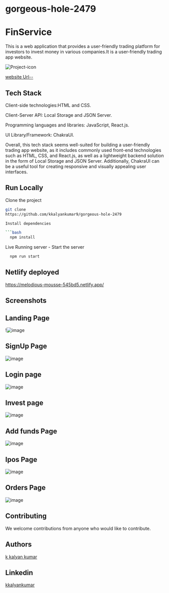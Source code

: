 # gorgeous-hole-2479

# FinService

This is a web application that provides a user-friendly trading platform for investors to invest money in various companies.It is a user-friendly trading app website.

![Project-icon](https://t4.ftcdn.net/jpg/00/79/77/19/360_F_79771929_dkEtuIuxFdNOlv6Evj1Nj1kaSLgSas34.jpg)



[website Url--](https://melodious-mousse-545bd5.netlify.app/)

## Tech Stack
Client-side technologies:HTML and CSS.

Client-Server API: Local Storage and JSON Server.

Programming languages and libraries: JavaScript, React.js.

UI Library/Framework: ChakraUI.

Overall, this tech stack seems well-suited for building a user-friendly trading app website, as it includes commonly used front-end technologies such as HTML, CSS, and React.js, as well as a lightweight backend solution in the form of Local Storage and JSON Server. Additionally, ChakraUI can be a useful tool for creating responsive and visually appealing user interfaces.

## Run Locally

Clone the project
```bash
git clone
https://github.com/kkalyankumar9/gorgeous-hole-2479

Install dependencies

```bash
  npm install
```
Live Running server  -
Start the server

```bash
  npm run start
```
## Netlify deployed
https://melodious-mousse-545bd5.netlify.app/

## Screenshots

## Landing Page
!![image](https://github.com/kkalyankumar9/gorgeous-hole-2479/assets/112814583/f0aaf7eb-cbc3-43e6-a2e3-f39a444c3f22)

## SignUp Page
![image](https://github.com/kkalyankumar9/gorgeous-hole-2479/assets/112814583/de6ee690-a846-4df6-9c04-4840e47bd3af)

## Login page
![image](https://github.com/kkalyankumar9/gorgeous-hole-2479/assets/112814583/a4bdf83d-1cfc-4a84-8430-b563b556df4f)

## Invest page
![image](https://github.com/kkalyankumar9/gorgeous-hole-2479/assets/112814583/640fe2da-ccb8-43b9-9406-31c7355eb441)

## Add funds Page
![image](https://github.com/kkalyankumar9/gorgeous-hole-2479/assets/112814583/3996fde2-03e5-490c-8430-b6014f7c3264)

## Ipos Page
![image](https://github.com/kkalyankumar9/gorgeous-hole-2479/assets/112814583/33d8af73-71e7-4aaa-8a73-ced9970ea9bf)

## Orders Page
![image](https://github.com/kkalyankumar9/gorgeous-hole-2479/assets/112814583/e9d4b652-674b-4faf-9920-a21999e61311)

## Contributing

We welcome contributions from anyone who would like to contribute.

## Authors

 [k kalyan kumar](https://github.com/kkalyankumar9)
## Linkedin

 [kkalyankumar]([https://www.linkedin.com/in/neelesh-n-h-2704a7196/](https://www.linkedin.com/in/k-kalyan-kumar-a44321163/))

